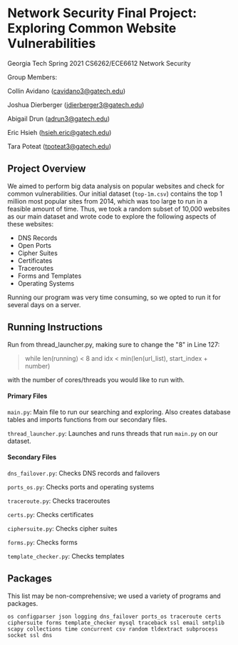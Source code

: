 # Network Security Final Project: Exploring Common Website Vulnerabilities
Georgia Tech Spring 2021 CS6262/ECE6612 Network Security

Group Members:

Collin Avidano (cavidano3@gatech.edu)

Joshua Dierberger (jdierberger3@gatech.edu)

Abigail Drun (adrun3@gatech.edu)

Eric Hsieh (hsieh.eric@gatech.edu)

Tara Poteat (tpoteat3@gatech.edu)

## Project Overview
We aimed to perform big data analysis on popular websites and check for common vulnerabilities. Our initial dataset (`top-1m.csv`) contains the top 1 million most popular sites from 2014, which was too large to run in a feasible amount of time. Thus, we took a random subset of 10,000 websites as our main dataset and wrote code to explore the following aspects of these websites:

* DNS Records
* Open Ports
* Cipher Suites
* Certificates
* Traceroutes
* Forms and Templates
* Operating Systems

Running our program was very time consuming, so we opted to run it for several days on a server.
## Running Instructions

Run from thread_launcher.py, making sure to change the "8" in Line 127:
>  while len(running) < 8 and idx < min(len(url_list), start_index + number)

with the number of cores/threads you would like to run with.

#### Primary Files
`main.py`: Main file to run our searching and exploring. Also creates database tables and imports functions from our secondary files.

`thread_launcher.py`: Launches and runs threads that run `main.py` on our dataset.

#### Secondary Files
`dns_failover.py`: Checks DNS records and failovers

`ports_os.py`: Checks ports and operating systems

`traceroute.py`: Checks traceroutes

`certs.py`: Checks certificates

`ciphersuite.py`: Checks cipher suites

`forms.py`: Checks forms

`template_checker.py`: Checks templates

## Packages
This list may be non-comprehensive; we used a variety of programs and packages. 

`os
configparser
json
logging
dns_failover
ports_os
traceroute
certs
ciphersuite
forms
template_checker
mysql
traceback
ssl
email
smtplib
scapy
collections
time
concurrent
csv
random
tldextract
subprocess
socket
ssl
dns`
